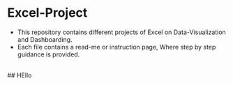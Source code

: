 # Excel-Project

- This repository contains different projects of
  Excel on Data-Visualization and Dashboarding.
- Each file contains a read-me or instruction page, Where step by step guidance is provided.

<br>
## HEllo
